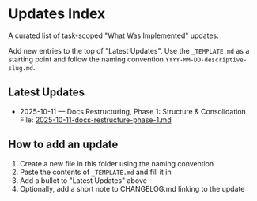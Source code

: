 # Updates Index

A curated list of task-scoped "What Was Implemented" updates.

Add new entries to the top of "Latest Updates". Use the `_TEMPLATE.md` as a starting point and follow the naming convention `YYYY-MM-DD-descriptive-slug.md`.

## Latest Updates

- 2025-10-11 — Docs Restructuring, Phase 1: Structure & Consolidation  
  File: [2025-10-11-docs-restructure-phase-1.md](./2025-10-11-docs-restructure-phase-1.md)

## How to add an update

1. Create a new file in this folder using the naming convention
2. Paste the contents of `_TEMPLATE.md` and fill it in
3. Add a bullet to "Latest Updates" above
4. Optionally, add a short note to CHANGELOG.md linking to the update
